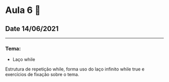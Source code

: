 # Aula 6 :book:
## Date 14/06/2021
---
### Tema:
 - Laço while

Estrutura de repetição while, forma uso do laço infinito while true e exercícios de fixação sobre o tema.
